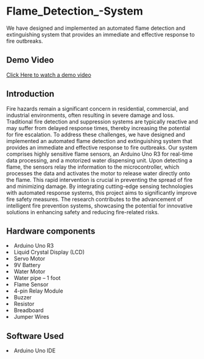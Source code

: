 # Flame_Detection_-System
We have  designed and implemented an automated flame detection and extinguishing system that  provides an immediate and effective response to fire outbreaks.

## Demo Video
<a href="https://drive.google.com/file/d/1X18ZjZ4wZltWmDgKcHiJBsPw2tCQ5e2H/view?usp=sharing">Click Here to watch a demo video</a>

## Introduction
Fire hazards remain a significant concern in residential, commercial, and industrial 
environments, often resulting in severe damage and loss. Traditional fire detection and 
suppression systems are typically reactive and may suffer from delayed response times, 
thereby increasing the potential for fire escalation. To address these challenges, we have 
designed and implemented an automated flame detection and extinguishing system that 
provides an immediate and effective response to fire outbreaks. Our system comprises highly 
sensitive flame sensors, an Arduino Uno R3 for real-time data processing, and a motorized 
water dispensing unit. Upon detecting a flame, the sensors relay the information to the 
microcontroller, which processes the data and activates the motor to release water directly 
onto the flame. This rapid intervention is crucial in preventing the spread of fire and 
minimizing damage. By integrating cutting-edge sensing technologies with automated 
response systems, this project aims to significantly improve fire safety measures. The 
research contributes to the advancement of intelligent fire prevention systems, showcasing 
the potential for innovative solutions in enhancing safety and reducing fire-related risks. 

## Hardware components 
<li>Arduino Uno R3</li> 
<li> Liquid Crystal Display (LCD)</li>
<li> Servo Motor</li> 
<li> 9V Battery </li>
<li> Water Motor </li>
<li> Water pipe – 1 foot </li>
<li> Flame Sensor </li>
<li> 4-pin Relay Module </li>
<li>Buzzer </li>
<li> Resistor </li> 
<li> Breadboard </li>
<li> Jumper Wires</li>

## Software Used
<li>Arduino Uno IDE</li>
